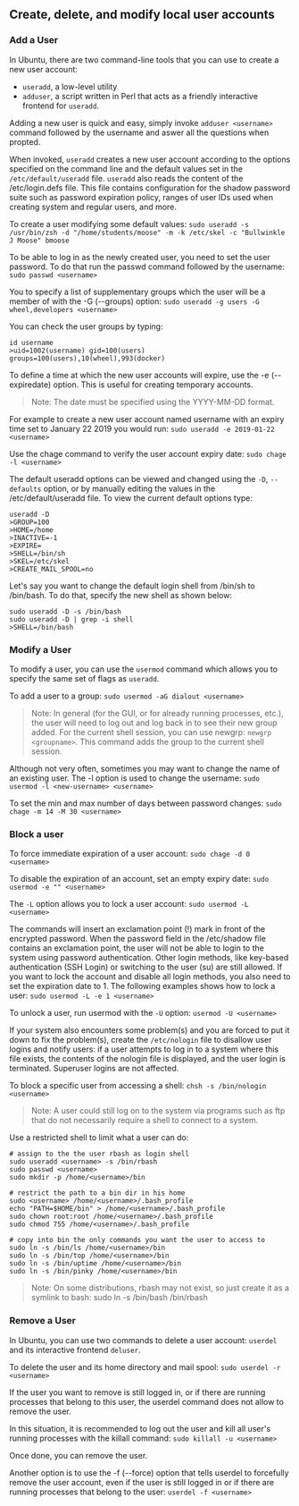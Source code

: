 ## Create, delete, and modify local user accounts

### Add a User

In Ubuntu, there are two command-line tools that you can use to create a new user account: 

- `useradd`, a low-level utility
- `adduser`, a script written in Perl that acts as a friendly interactive frontend for `useradd`.

Adding a new user is quick and easy, simply invoke `adduser <username>` command followed by the username and aswer all the questions when propted.

When invoked, `useradd` creates a new user account according to the options specified on the command line and the default values set in the `/etc/default/useradd` file. `useradd` also reads the content of the /etc/login.defs file. This file contains configuration for the shadow password suite such as password expiration policy, ranges of user IDs used when creating system and regular users, and more.

To create a user modifying some default values:
`sudo useradd -s /usr/bin/zsh -d "/home/students/moose" -m -k /etc/skel -c "Bullwinkle J Moose" bmoose`

To be able to log in as the newly created user, you need to set the user password. To do that run the passwd command followed by the username:
`sudo passwd <username>`

You to specify a list of supplementary groups which the user will be a member of with the -G (--groups) option:
`sudo useradd -g users -G wheel,developers <username>`

You can check the user groups by typing:
```
id username
>uid=1002(username) gid=100(users) groups=100(users),10(wheel),993(docker)
```

To define a time at which the new user accounts will expire, use the -e (--expiredate) option. This is useful for creating temporary accounts.

> Note: The date must be specified using the YYYY-MM-DD format.

For example to create a new user account named username with an expiry time set to January 22 2019 you would run:
`sudo useradd -e 2019-01-22 <username>`

Use the chage command to verify the user account expiry date:
`sudo chage -l <username>`

The default useradd options can be viewed and changed using the `-D`, `--defaults` option, or by manually editing the values in the /etc/default/useradd file.
To view the current default options type:
```
useradd -D
>GROUP=100
>HOME=/home
>INACTIVE=-1
>EXPIRE=
>SHELL=/bin/sh
>SKEL=/etc/skel
>CREATE_MAIL_SPOOL=no
```

Let's say you want to change the default login shell from /bin/sh to /bin/bash. To do that, specify the new shell as shown below:
```
sudo useradd -D -s /bin/bash
sudo useradd -D | grep -i shell
>SHELL=/bin/bash
```

### Modify a User

To modify a user, you can use the `usermod` command which allows you to specify the same set of flags as `useradd`.

To add a user to a group: `sudo usermod -aG dialout <username>`

> Note: In general (for the GUI, or for already running processes, etc.), the user will need to log out and log back in to see their new group added. For the current shell session, you can use newgrp: `newgrp <groupname>`. This command adds the group to the current shell session.

Although not very often, sometimes you may want to change the name of an existing user. The -l option is used to change the username:
`sudo usermod -l <new-username> <username>`

To set the min and max number of days between password changes: `sudo chage -m 14 -M 30 <username>`

### Block a user

To force immediate expiration of a user account: `sudo chage -d 0 <username>`

To disable the expiration of an account, set an empty expiry date: `sudo usermod -e "" <username>`

The `-L` option allows you to lock a user account: `sudo usermod -L <username>`

The commands will insert an exclamation point (!) mark in front of the encrypted password. When the password field in the /etc/shadow file contains an exclamation point, the user will not be able to login to the system using password authentication. Other login methods, like key-based authentication (SSH Login) or switching to the user (su) are still allowed. If you want to lock the account and disable all login methods, you also need to set the expiration date to 1. The following examples shows how to lock a user: `sudo usermod -L -e 1 <username>`

To unlock a user, run usermod with the `-U` option: `usermod -U <username>`

If your system also encounters some problem(s) and you are forced to put it down to fix the problem(s), create the `/etc/nologin` file to disallow user logins and notify users: if a user attempts to log in to a system where this file exists, the contents of the nologin file is displayed, and the user login is terminated. Superuser logins are not affected. 

To block a specific user from accessing a shell: `chsh -s /bin/nologin <username>`

> Note: A user could still log on to the system via programs such as ftp that do not necessarily require a shell to connect to a system.

Use a restricted shell to limit what a user can do:
```
# assign to the the user rbash as login shell
sudo useradd <username> -s /bin/rbash
sudo passwd <username>
sudo mkdir -p /home/<username>/bin

# restrict the path to a bin dir in his home
sudo <username> /home/<username>/.bash_profile
echo "PATH=$HOME/bin" > /home/<username>/.bash_profile
sudo chown root:root /home/<username>/.bash_profile
sudo chmod 755 /home/<username>/.bash_profile

# copy into bin the only commands you want the user to access to
sudo ln -s /bin/ls /home/<username>/bin
sudo ln -s /bin/top /home/<username>/bin
sudo ln -s /bin/uptime /home/<username>/bin
sudo ln -s /bin/pinky /home/<username>/bin
```

> Note: On some distributions, rbash may not exist, so just create it as a symlink to bash: sudo ln -s /bin/bash /bin/rbash 

### Remove a User

In Ubuntu, you can use two commands to delete a user account: `userdel` and its interactive frontend `deluser`.

To delete the user and its home directory and mail spool: `sudo userdel -r <username>`

If the user you want to remove is still logged in, or if there are running processes that belong to this user, the userdel command does not allow to remove the user.

In this situation, it is recommended to log out the user and kill all user's running processes with the killall command:
`sudo killall -u <username>`

Once done, you can remove the user.

Another option is to use the -f (--force) option that tells userdel to forcefully remove the user account, even if the user is still logged in or if there are running processes that belong to the user: `userdel -f <username>`